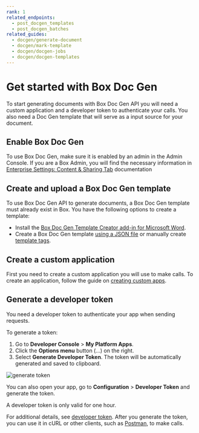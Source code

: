 ```yaml
---
rank: 1
related_endpoints:
  - post_docgen_templates
  - post_docgen_batches
related_guides:
  - docgen/generate-document
  - docgen/mark-template
  - docgen/docgen-jobs
  - docgen/docgen-templates
---
```


# Get started with Box Doc Gen

To start generating documents with Box Doc Gen API you will need a custom application and a developer token to
authenticate your calls. You also need a Doc Gen template that will serve as a input source for your document.

## Enable Box Doc Gen

To use Box Doc Gen, make sure it is enabled by an
admin in the Admin Console. 
If you are a Box Admin, you will find the necessary information in
[Enterprise Settings: Content & Sharing Tab][settings] documentation  

## Create and upload a Box Doc Gen template

To use Box Doc Gen API to generate documents, a Box Doc Gen template must already exist in Box. You have the following options to create a template:

* Install the [Box Doc Gen Template Creator add-in for Microsoft Word][template-addin].
* Create a Box Doc Gen template [using a JSON file][json-template] or manually create [template tags][template-tags].

## Create a custom application

First you need to create a custom application
you will use to make calls. To create
an application, follow the guide
on [creating custom apps][createapps].

## Generate a developer token

You need a developer token
to authenticate your app when sending requests.

To generate a token:

1. Go to **Developer Console** > **My Platform Apps**.
2. Click the **Options menu** button (…) on the right.
3. Select **Generate Developer Token**. The token will be automatically generated and saved to clipboard.

![generate token](../images/developer-token.png)

You can also open your app, go to
**Configuration** > **Developer Token**
and generate the token.

<Message type="notice">
A developer token is only valid for one hour.
</Message>

For additional details, see [developer token][token].
After you generate the token, you can use it in cURL
or other clients, such as [Postman][postman], to make
calls.

[token]: g://authentication/tokens/developer-tokens
[createapps]: g://applications/app-types/custom-apps
[postman]: g://tooling/postman
[settings]: https://support.box.com/hc/en-us/articles/4404822772755-Enterprise-Settings-Content-Sharing-Tab#h_01FYQGK5RW42T07GV985MQ9E9A
[template-addin]: https://support.box.com/hc/en-us/articles/36587535449747-Installing-Box-Doc-Gen-Add-in
[template-tags]: https://support.box.com/hc/en-us/articles/36151895655059-Creating-A-Box-Doc-Gen-Template-Manually
[json-template]: https://support.box.com/hc/en-us/articles/36148012877843-Creating-a-Box-Doc-Gen-Template-using-JSON-data